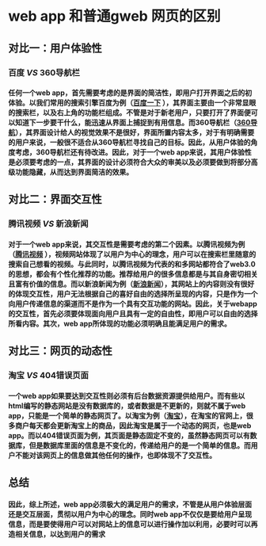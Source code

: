 # web app 和普通gweb 网页的区别
## 对比一：用户体验性
### 百度 *VS* 360导航栏                   
#### 任何一个web app，首先需要考虑的是界面的简洁性，即用户打开界面之后的初体验。以我们常用的搜索引擎百度为例（[百度一下](https://www.baidu.com/) ），其界面主要由一个非常显眼的搜索栏，以及右上角的功能栏组成。不管是对于新老用户，只要打开了界面便可以知道下一步要干什么，能迅速从界面上捕捉到有用信息。而360导航栏（[360导航](https://hao.360.cn/)），其界面设计给人的视觉效果不是很好，界面所置内容太多，对于有明确需要的用户来说，一般很不适合从360导航栏寻找自己的目标。因此，从用户体验的角度考虑，360导航栏还有待改进。因此，对于一个web app来说，其用户体验性是必须要考虑的一点，其界面的设计必须符合大众的审美以及必须要做到将部分高级功能隐藏，从而达到界面简洁的效果。
## 对比二：界面交互性
### 腾讯视频 *VS* 新浪新闻
#### 对于一个web app来说，其交互性是需要考虑的第二个因素。以腾讯视频为例（[腾讯视频](https://v.qq.com/) ），视频网站体现了以用户为中心的理念，用户可以在搜索栏里随意的搜索自己想看的视频。与此同时，以腾讯视频为代表的和多网站都符合了web3.0的思想，都会有个性化推荐的功能。推荐给用户的很多信息都是与其自身密切相关且富有价值的信息。而以新浪新闻为例（[新浪新闻](http://news.sina.com.cn/)），其网站上的内容则没有很好的体现交互性，用户无法根据自己的喜好自由的选择所呈现的内容，只是作为一个向用户传递信息的渠道而不是作为一个具有交互功能的网站。因此，关于webapp的交互性，首先必须要体现面向用户且具有一定的自由性，即用户可以自由的选择所看内容。其次，web app所体现的功能必须明确且能满足用户的需求。
## 对比三：网页的动态性
### 淘宝 *VS* 404错误页面
#### 一个web app如果要达到交互性则必须有后台数据资源提供给用户。而有些以html编写的静态网站是没有数据库的，或者数据是不更新的，则就不属于web app，只能是一个简单的静态网页了。以淘宝为例（[淘宝](https://www.taobao.com/)），在淘宝的官网上，很多商户每天都会更新淘宝上的商品，因此淘宝是属于一个动态的网页，也是web app。而以404错误页面为例，其页面是静态固定不变的，虽然静态网页可以有数据库，但是数据库里面的信息是不变化的，传递给用户的是一个简单的信息。而用户不能对该网页上的信息做其他任何的操作，也即体现不了交互性。
## 总结 
#### 因此，综上所述，web app必须极大的满足用户的需求，不管是从用户体验层面还是交互层面，贯彻以用户为中心的理念。同时web app不仅仅是要给用户呈现信息，而是要使得用户可以对网站上的信息可以进行操作加以利用，必要时可以再造相关信息，以达到用户的需求

